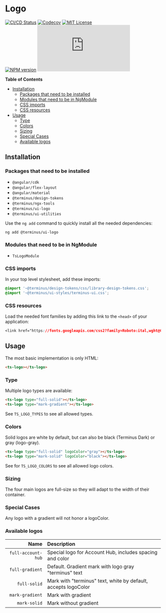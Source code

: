<h1>Logo</h1>

[![CI/CD Status][github-action-badge]][github-action-link] [![Codecov][codecov-badge]][codecov-project] [![MIT License][license-image]][license-url]  
[![NPM version][npm-version-image]][npm-package] [![Library size][file-size-badge]][raw-distribution-js]

<!-- START doctoc generated TOC please keep comment here to allow auto update -->
<!-- DON'T EDIT THIS SECTION, INSTEAD RE-RUN doctoc TO UPDATE -->
**Table of Contents**

- [Installation](#installation)
  - [Packages that need to be installed](#packages-that-need-to-be-installed)
  - [Modules that need to be in NgModule](#modules-that-need-to-be-in-ngmodule)
  - [CSS imports](#css-imports)
  - [CSS resources](#css-resources)
- [Usage](#usage)
  - [Type](#type)
  - [Colors](#colors)
  - [Sizing](#sizing)
  - [Special Cases](#special-cases)
  - [Available logos](#available-logos)

<!-- END doctoc generated TOC please keep comment here to allow auto update -->

## Installation

### Packages that need to be installed

- `@angular/cdk`
- `@angular/flex-layout`
- `@angular/material`
- `@terminus/design-tokens`
- `@terminus/ngx-tools`
- `@terminus/ui-logo`
- `@terminus/ui-utilities`

Use the `ng add` command to quickly install all the needed dependencies:

```bash
ng add @terminus/ui-logo
```

### Modules that need to be in NgModule

- `TsLogoModule`

### CSS imports

In your top level stylesheet, add these imports:

```css
@import '~@terminus/design-tokens/css/library-design-tokens.css';
@import '~@terminus/ui-styles/terminus-ui.css';
```  

### CSS resources

Load the needed font families by adding this link to the `<head>` of your application:

```css
<link href="https://fonts.googleapis.com/css2?family=Roboto:ital,wght@0,400;0,500;0,700;1,400&display=swap" rel="stylesheet">
```

## Usage

The most basic implementation is only HTML:

```html
<ts-logo></ts-logo>
```

### Type

Multiple logo types are available:

```html
<ts-logo type="full-solid"></ts-logo>
<ts-logo type="mark-gradient"></ts-logo>
```

See `TS_LOGO_TYPES` to see all allowed types.

### Colors

Solid logos are white by default, but can also be black (Terminus Dark) or gray (logo-gray).

```html
<ts-logo type="full-solid" logoColor="gray"></ts-logo>
<ts-logo type="mark-solid" logoColor="black"></ts-logo>
```

See for `TS_LOGO_COLORS` to see all allowed logo colors.

### Sizing

The four main logos are full-size so they will adapt to the width of their container.

### Special Cases

Any logo with a gradient will not honor a logoColor.

### Available logos

|               Name | Description                                                    |
|-------------------:|:---------------------------------------------------------------|
| `full-account-hub` | Special logo for Account Hub, includes spacing and color       |
|    `full-gradient` | Default. Gradient mark with logo gray "terminus" text          |
|       `full-solid` | Mark with "terminus" text, white by default, accepts logoColor |
|    `mark-gradient` | Mark with gradient                                             |
|       `mark-solid` | Mark without gradient                                          |


<!-- Links -->
[license-url]:         https://github.com/GetTerminus/terminus-oss/blob/release/LICENSE
[license-image]:       http://img.shields.io/badge/license-MIT-blue.svg
[codecov-project]:     https://codecov.io/gh/GetTerminus/terminus-oss
[codecov-badge]:       https://codecov.io/gh/GetTerminus/terminus-oss/branch/release/graph/badge.svg
[npm-version-image]:   http://img.shields.io/npm/v/@terminus/ui-logo.svg
[npm-package]:         https://www.npmjs.com/package/@terminus/ui-logo
[github-action-badge]: https://github.com/GetTerminus/terminus-oss/workflows/Release%20CI/badge.svg
[github-action-link]:  https://github.com/GetTerminus/terminus-oss/actions?query=workflow%3A%22CI+Release%22
[file-size-badge]:     http://img.badgesize.io/https://unpkg.com/@terminus/ui-logo/bundles/terminus-ui-logo.umd.min.js?compression=gzip
[raw-distribution-js]: https://unpkg.com/@terminus/ui-logo/bundles/terminus-ui-logo.umd.js
